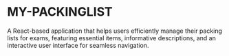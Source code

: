 # MY-PACKINGLIST
A React-based application that helps users efficiently manage their packing lists for exams, featuring essential items, informative descriptions, and an interactive user interface for seamless navigation.

